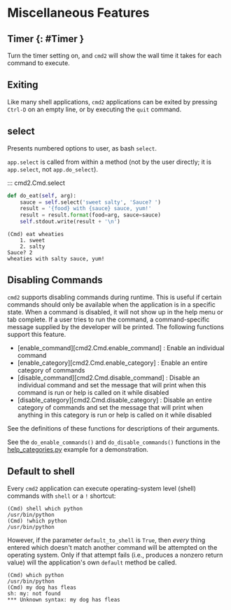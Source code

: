 # Miscellaneous Features

## Timer {: #Timer }

Turn the timer setting on, and `cmd2` will show the wall time it takes for each command to execute.

## Exiting

Like many shell applications, `cmd2` applications can be exited by pressing `Ctrl-D` on an empty
line, or by executing the `quit` command.

## select

Presents numbered options to user, as bash `select`.

`app.select` is called from within a method (not by the user directly; it is `app.select`, not
`app.do_select`).

::: cmd2.Cmd.select

```py
def do_eat(self, arg):
    sauce = self.select('sweet salty', 'Sauce? ')
    result = '{food} with {sauce} sauce, yum!'
    result = result.format(food=arg, sauce=sauce)
    self.stdout.write(result + '\n')
```

```text
(Cmd) eat wheaties
    1. sweet
    2. salty
Sauce? 2
wheaties with salty sauce, yum!
```

## Disabling Commands

`cmd2` supports disabling commands during runtime. This is useful if certain commands should only be
available when the application is in a specific state. When a command is disabled, it will not show
up in the help menu or tab complete. If a user tries to run the command, a command-specific message
supplied by the developer will be printed. The following functions support this feature.

- [enable_command][cmd2.Cmd.enable_command] : Enable an individual command
- [enable_category][cmd2.Cmd.enable_category] : Enable an entire category of commands
- [disable_command][cmd2.Cmd.disable_command] : Disable an individual command and set the message
  that will print when this command is run or help is called on it while disabled
- [disable_category][cmd2.Cmd.disable_category] : Disable an entire category of commands and set the
  message that will print when anything in this category is run or help is called on it while
  disabled

See the definitions of these functions for descriptions of their arguments.

See the `do_enable_commands()` and `do_disable_commands()` functions in the
[help_categories.py](https://github.com/python-cmd2/cmd2/blob/main/examples/help_categories.py)
example for a demonstration.

## Default to shell

Every `cmd2` application can execute operating-system level (shell) commands with `shell` or a `!`
shortcut:

    (Cmd) shell which python
    /usr/bin/python
    (Cmd) !which python
    /usr/bin/python

However, if the parameter `default_to_shell` is `True`, then _every_ thing entered which doesn't
match another command will be attempted on the operating system. Only if that attempt fails (i.e.,
produces a nonzero return value) will the application's own `default` method be called.

    (Cmd) which python
    /usr/bin/python
    (Cmd) my dog has fleas
    sh: my: not found
    *** Unknown syntax: my dog has fleas

